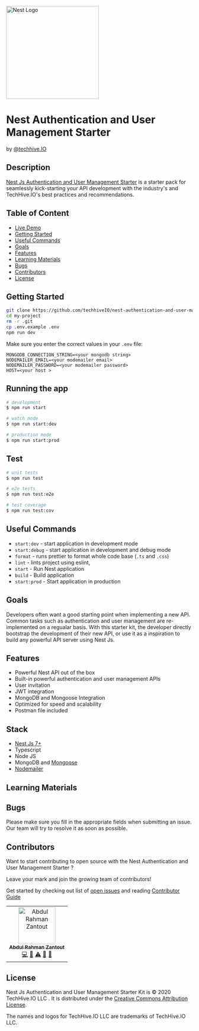 <p align="left">
  <a href="https://techhive.io/" target="blank"><img src="https://www.techhive.io/static/brand/logo-masterclass.svg" width="250" alt="Nest Logo" /></a>
</p>


# Nest Authentication and User Management Starter

by [@techhive.IO](https://www.techhive.io/)

## Description

[Nest Js Authentication and User Management Starter](https://github.com/techhiveIO/nest-authentication-and-user-management-starter)
is a starter pack for seamlessly kick-starting your API development with the industry's
and TechHive.IO's best practices and recommendations.

## Table of Content

- [Live Demo](https://techhive.io)
- [Getting Started](#setting-started)
- [Useful Commands](#useful-commands)
- [Goals](#goals)
- [Features](#features)
- [Learning Materials](#learning-materials)
- [Bugs](#bugs)
- [Contributors](#contributors)
- [License](#license)

## Getting Started

```bash
git clone https://github.com/techhiveIO/nest-authentication-and-user-management-starter
cd my-project
rm -r .git
cp .env.example .env
npm run dev
```

Make sure you enter the correct values in your `.env` file:

```
MONGODB_CONNECTION_STRING=<your mongodb string>
NODEMAILER_EMAIL=<your modemailer email>
NODEMAILER_PASSWORD=<your modemailer password>
HOST=<your host >
```

## Running the app

```bash
# development
$ npm run start

# watch mode
$ npm run start:dev

# production mode
$ npm run start:prod
```

## Test

```bash
# unit tests
$ npm run test

# e2e tests
$ npm run test:e2e

# test coverage
$ npm run test:cov
```

## Useful Commands

- `start:dev` - start application in development mode
- `start:debug` - start application in development and debug mode
- `format` - runs prettier to format whole code base (`.ts` and `.css`)
- `lint` - lints project using eslint,
- `start` - Run Nest application
- `build` - Build application
- `start:prod` - Start application in production

## Goals

Developers often want a good starting point when implementing a new API.
Common tasks such as authentication and user management are re-implemented on a regualar
basis.
With this starter kit, the developer directly bootstrap the development of their new API,
or use it as a inspiration to build any powerful API server using Nest Js.

## Features

- Powerful Nest API out of the box
- Built-in powerful authentication and user management APIs
- User invitation
- JWT integration
- MongoDB and Mongoose Integration
- Optimized for speed and scalability
- Postman file included

## Stack

- [Nest Js 7+](https://www.nestjs.com)
- Typescript
- Node JS
- MongoDB and [Mongoose](https://mongoosejs.com/)
- [Nodemailer](https://nodemailer.com/about/)

## Learning Materials

## Bugs

Please make sure you fill in the appropriate fields when submitting an issue. Our team will
try to resolve it as soon as possible.

## Contributors

Want to start contributing to open source with the Nest Authentication and User Management Starter ?

Leave your mark and join the growing team of contributors!

Get started by checking out list of [open issues](https://github.com/techhiveIO/nest-authentication-and-user-management-starter/issues)
and reading [Contributor Guide](https://github.com/techhiveIO/nest-authentication-and-user-management-starter/blob/master/CONTRIBUTING.md)

<!-- ALL-CONTRIBUTORS-LIST:START - Do not remove or modify this section -->
<!-- prettier-ignore-start -->
<!-- markdownlint-disable -->
<table>
  <tr>
    <td align="center"><a href="https://github.com/abedzantout"><img src="https://avatars3.githubusercontent.com/u/4046627?v=4" width="100px;" alt="Abdul Rahman Zantout"/><br /><sub><b>Abdul Rahman Zantout</b></sub></a><br /><a href="https://github.com/tomastrajan/angular-ngrx-material-starter/commits?author=abedzantout" title="Code">💻</a> <a href="https://github.com/tomastrajan/angular-ngrx-material-starter/commits?author=abedzantout" title="Documentation">📖</a> <a href="https://github.com/tomastrajan/angular-ngrx-material-starter/commits?author=abedzantout" title="Tests">⚠️</a> <a href="#design-abedzantout" title="Design">🎨</a> <a href="#blog-abedzantout" title="Blogposts">📝</a></td>
  </tr>
</table>

<!-- markdownlint-enable -->
<!-- prettier-ignore-end -->

<!-- ALL-CONTRIBUTORS-LIST:END -->

## License

Nest Js Authentication and User Management Starter Kit is © 2020 TechHive.IO LLC . It is distributed under the [Creative Commons
Attribution License](http://creativecommons.org/licenses/by/4.0/).

The names and logos for TechHive.IO LLC are trademarks of TechHive.IO LLC.
